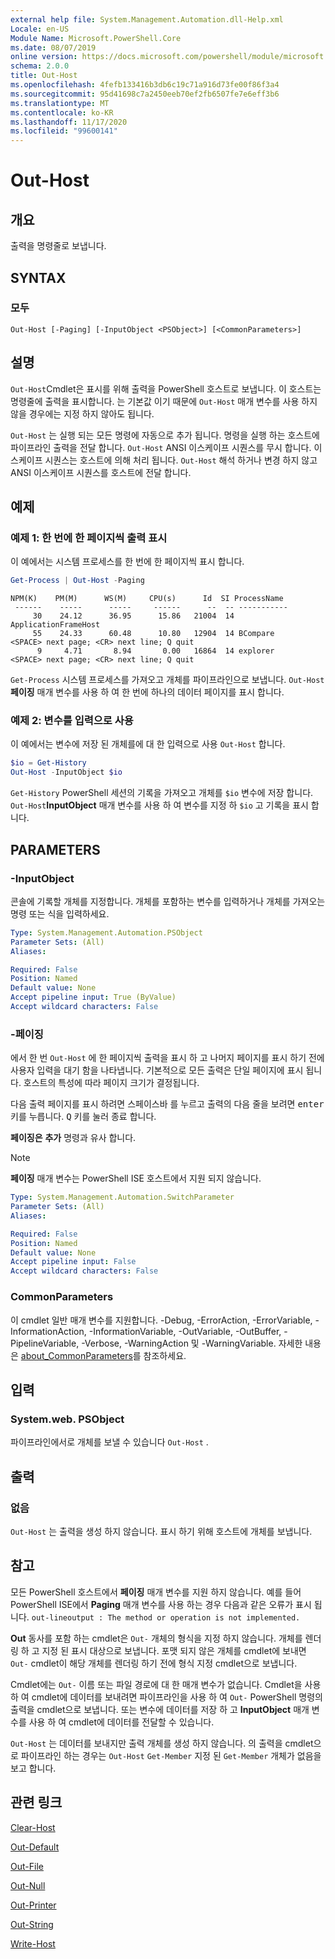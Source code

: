 ```yaml
---
external help file: System.Management.Automation.dll-Help.xml
Locale: en-US
Module Name: Microsoft.PowerShell.Core
ms.date: 08/07/2019
online version: https://docs.microsoft.com/powershell/module/microsoft.powershell.core/out-host?view=powershell-7.2&WT.mc_id=ps-gethelp
schema: 2.0.0
title: Out-Host
ms.openlocfilehash: 4fefb133416b3db6c19c71a916d73fe00f86f3a4
ms.sourcegitcommit: 95d41698c7a2450eeb70ef2fb6507fe7e6eff3b6
ms.translationtype: MT
ms.contentlocale: ko-KR
ms.lasthandoff: 11/17/2020
ms.locfileid: "99600141"
---
```

# Out-Host

## 개요
출력을 명령줄로 보냅니다.

## SYNTAX

### 모두

```
Out-Host [-Paging] [-InputObject <PSObject>] [<CommonParameters>]
```

## 설명

`Out-Host`Cmdlet은 표시를 위해 출력을 PowerShell 호스트로 보냅니다. 이 호스트는 명령줄에 출력을 표시합니다. 는 기본값 이기 때문에 `Out-Host` 매개 변수를 사용 하지 않을 경우에는 지정 하지 않아도 됩니다.

`Out-Host` 는 실행 되는 모든 명령에 자동으로 추가 됩니다. 명령을 실행 하는 호스트에 파이프라인 출력을 전달 합니다. `Out-Host` ANSI 이스케이프 시퀀스를 무시 합니다. 이스케이프 시퀀스는 호스트에 의해 처리 됩니다. `Out-Host` 해석 하거나 변경 하지 않고 ANSI 이스케이프 시퀀스를 호스트에 전달 합니다.

## 예제

### 예제 1: 한 번에 한 페이지씩 출력 표시

이 예에서는 시스템 프로세스를 한 번에 한 페이지씩 표시 합니다.

```powershell
Get-Process | Out-Host -Paging
```

```Output
NPM(K)    PM(M)      WS(M)     CPU(s)      Id  SI ProcessName
 ------    -----      -----     ------      --  -- -----------
     30    24.12      36.95      15.86   21004  14 ApplicationFrameHost
     55    24.33      60.48      10.80   12904  14 BCompare
<SPACE> next page; <CR> next line; Q quit
      9     4.71       8.94       0.00   16864  14 explorer
<SPACE> next page; <CR> next line; Q quit
```

`Get-Process` 시스템 프로세스를 가져오고 개체를 파이프라인으로 보냅니다. `Out-Host`**페이징** 매개 변수를 사용 하 여 한 번에 하나의 데이터 페이지를 표시 합니다.

### 예제 2: 변수를 입력으로 사용

이 예에서는 변수에 저장 된 개체를에 대 한 입력으로 사용 `Out-Host` 합니다.

```powershell
$io = Get-History
Out-Host -InputObject $io
```

`Get-History` PowerShell 세션의 기록을 가져오고 개체를 `$io` 변수에 저장 합니다.
`Out-Host`**InputObject** 매개 변수를 사용 하 여 변수를 지정 하 `$io` 고 기록을 표시 합니다.

## PARAMETERS

### -InputObject

콘솔에 기록할 개체를 지정합니다. 개체를 포함하는 변수를 입력하거나 개체를 가져오는 명령 또는 식을 입력하세요.

```yaml
Type: System.Management.Automation.PSObject
Parameter Sets: (All)
Aliases:

Required: False
Position: Named
Default value: None
Accept pipeline input: True (ByValue)
Accept wildcard characters: False
```

### -페이징

에서 한 번 `Out-Host` 에 한 페이지씩 출력을 표시 하 고 나머지 페이지를 표시 하기 전에 사용자 입력을 대기 함을 나타냅니다. 기본적으로 모든 출력은 단일 페이지에 표시 됩니다. 호스트의 특성에 따라 페이지 크기가 결정됩니다.

다음 출력 페이지를 표시 하려면 <kbd>스페이스바</kbd> 를 누르고 출력의 다음 줄을 보려면 <kbd>enter</kbd> 키를 누릅니다. <kbd>Q</kbd> 키를 눌러 종료 합니다.

**페이징은** **추가** 명령과 유사 합니다.

> [!NOTE]
> **페이징** 매개 변수는 PowerShell ISE 호스트에서 지원 되지 않습니다.

```yaml
Type: System.Management.Automation.SwitchParameter
Parameter Sets: (All)
Aliases:

Required: False
Position: Named
Default value: None
Accept pipeline input: False
Accept wildcard characters: False
```

### CommonParameters

이 cmdlet 일반 매개 변수를 지원합니다. -Debug, -ErrorAction, -ErrorVariable, -InformationAction, -InformationVariable, -OutVariable, -OutBuffer, -PipelineVariable, -Verbose, -WarningAction 및 -WarningVariable. 자세한 내용은 [about_CommonParameters](https://go.microsoft.com/fwlink/?LinkID=113216)를 참조하세요.

## 입력

### System.web. PSObject

파이프라인에서로 개체를 보낼 수 있습니다 `Out-Host` .

## 출력

### 없음

`Out-Host` 는 출력을 생성 하지 않습니다. 표시 하기 위해 호스트에 개체를 보냅니다.

## 참고

모든 PowerShell 호스트에서 **페이징** 매개 변수를 지원 하지 않습니다. 예를 들어 PowerShell ISE에서 **Paging** 매개 변수를 사용 하는 경우 다음과 같은 오류가 표시 됩니다. `out-lineoutput : The method or operation is not implemented.`

**Out** 동사를 포함 하는 cmdlet은 `Out-` 개체의 형식을 지정 하지 않습니다. 개체를 렌더링 하 고 지정 된 표시 대상으로 보냅니다. 포맷 되지 않은 개체를 cmdlet에 보내면 `Out-` cmdlet이 해당 개체를 렌더링 하기 전에 형식 지정 cmdlet으로 보냅니다.

Cmdlet에는 `Out-` 이름 또는 파일 경로에 대 한 매개 변수가 없습니다. Cmdlet을 사용 하 여 cmdlet에 데이터를 보내려면 파이프라인을 사용 하 여 `Out-` PowerShell 명령의 출력을 cmdlet으로 보냅니다. 또는 변수에 데이터를 저장 하 고 **InputObject** 매개 변수를 사용 하 여 cmdlet에 데이터를 전달할 수 있습니다.

`Out-Host` 는 데이터를 보내지만 출력 개체를 생성 하지 않습니다. 의 출력을 cmdlet으로 파이프라인 하는 경우는 `Out-Host` `Get-Member` 지정 된 `Get-Member` 개체가 없음을 보고 합니다.

## 관련 링크

[Clear-Host](Clear-Host.md)

[Out-Default](Out-Default.md)

[Out-File](../Microsoft.PowerShell.Utility/Out-File.md)

[Out-Null](Out-Null.md)

[Out-Printer](../Microsoft.PowerShell.Utility/Out-Printer.md)

[Out-String](../Microsoft.PowerShell.Utility/Out-String.md)

[Write-Host](../Microsoft.PowerShell.Utility/Write-Host.md)

